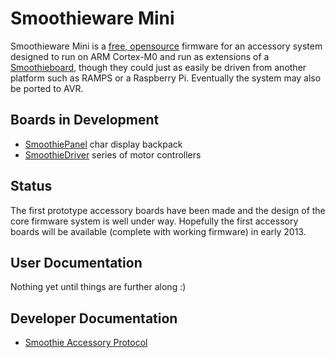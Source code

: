 
# Smoothieware Mini

Smoothieware Mini is a [free, opensource](http://dank.bengler.no/-/page/show/5470_grbl) firmware for an accessory system designed to run on ARM Cortex-M0 and run as extensions of a [Smoothieboard](smoothieboard), though they could just as easily be driven from another platform such as RAMPS or a Raspberry Pi. Eventually the system may also be ported to AVR.

## Boards in Development

- [SmoothiePanel](smoothiepanel) char display backpack
- [SmoothieDriver](smoothiedriver) series of motor controllers

## Status

The first prototype accessory boards have been made and the design of the core firmware system is well under way. Hopefully the first accessory boards will be available (complete with working firmware) in early 2013.

## User Documentation

Nothing yet until things are further along :)

## Developer Documentation

- [Smoothie Accessory Protocol](smoothie-accessory-protocol)
